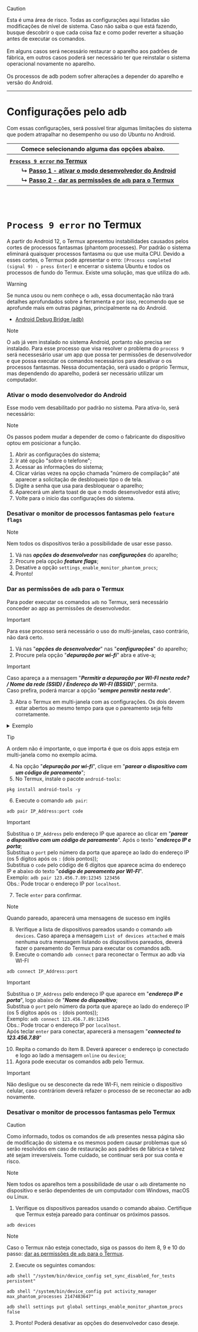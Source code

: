 <!--
⚠️ Configurações adb
-->


> [!CAUTION]
> Esta é uma área de risco. Todas as configurações aqui listadas são modificações de nível de sistema. Caso não saiba o que está fazendo, busque descobrir o que cada coisa faz e como poder reverter a situação antes de executar os comandos. <br><br>
> Em alguns casos será necessário restaurar o aparelho aos padrões de fábrica, em outros casos poderá ser necessário ter que reinstalar o sistema operacional novamente no aparelho. <br><br>
> Os processos de adb podem sofrer alterações a depender do aparelho e versão do Android.
---

# Configurações pelo adb
Com essas configurações, será possível tirar algumas limitações do sistema que podem atrapalhar no desempenho ou uso do Ubuntu no Android.

| **Comece selecionando alguma das opções abaixo.** |
|--------------------|
||
|[**`Process 9 error` no Termux**](#process-9-error-no-termux)|
|  **↳** [**Passo 1 - ativar o modo desenvolvedor do Android**](#passo-1---ativar-o-modo-desenvolvedor-do-android)|
|  **↳** [**Passo 2 - dar as permissões de `adb` para o Termux**](#passo-2---dar-as-permissões-de-adb--para-o-termux)|
<!--
h1
|[** **]()|
h2
|  **↳** [** **]()|
h3
|    **↳** [** **]()|
-->
<br>
<br>

# `Process 9 error` no Termux
A partir do Android 12, o Termux apresentou instabilidades causados pelos cortes de processos fantasmas (phantom processes). Por padrão o sistema eliminará quaisquer processos fantasma ou que use muita CPU. Devido a esses cortes, o Termux pode apresentar o erro: `[Process completed (signal 9) - press Enter]` e encerrar o sistema Ubuntu e todos os processos de fundo do Termux. Existe uma solução, mas que utiliza do `adb`.

> [!WARNING]
> Se nunca usou ou nem conheçe o `adb`, essa documentação não trará detalhes aprofundados sobre a ferramenta e por isso, recomendo que se aprofunde mais em outras páginas, principalmente na do Android.
> - [Android Debug Bridge (adb)](https://developer.android.com/tools/adb)

> [!NOTE]
> O `adb` já vem instalado no sistema Android, portanto não precisa ser instalado. Para esse processo que visa resolver o problema do `process 9` será necessesário usar um app que possa ter permissões de desenvolvedor e que possa executar os comandos necessários para desativar o os processos fantasmas. Nessa documentação, será usado o próprio Termux, mas dependendo do aparelho, poderá ser necessário utilizar um computador.

### Ativar o modo desenvolvedor do Android
Esse modo vem desabilitado por padrão no sistema. Para ativa-lo, será necessário:
> [!NOTE]
> Os passos podem mudar a depender de como o fabricante do dispositivo optou em posicionar a função.

1. Abrir as configurações do sistema;
2. Ir até opção "sobre o telefone";
3. Acessar as informações do sistema;
4. Clicar várias vezes na opção chamada "número de compilação" até aparecer a solicitação de desbloqueio tipo o de tela.
5. Digite a senha que usa para desbloquear o aparelho;
6. Aparecerá um alerta toast de que o modo desenvolvedor está ativo;
7. Volte para o inicio das configurações do sistema.

### Desativar o monitor de processos fantasmas pelo `feature flags`
> [!NOTE]
> Nem todos os dispositivos terão a possibilidade de usar esse passo.

1. Vá nas _**opções do desenvolvedor**_ nas _**configurações**_ do aparelho;
2. Procure pela opção _**feature flags**_;
3. Desative a opção `settings_enable_monitor_phantom_procs`;
4. Pronto!

### Dar as permissões de `adb` para o Termux
Para poder executar os comandos `adb` no Termux, será necessário conceder ao app as permissões de desenvolvedor.
> [!IMPORTANT]
> Para esse processo será necessário o uso do multi-janelas, caso contrário, não dará certo.
1. Vá nas "_**opções do desenvolvedor**_" nas "_**configurações**_" do aparelho;
2. Procure pela opção "_**depuração por wi-fi**_" abra e ative-a;
> [!IMPORTANT]
> Caso apareça a a mensagem "_**Permitir a depuração por WI-FI nesta rede? / Nome da rede (SSID) / Endereço do WI-FI (BSSID)**_", permita. <br>
> Caso prefira, poderá marcar a opção "_**sempre permitir nesta rede**_".

3. Abra o Termux em multi-janela com as configurações. Os dois devem estar abertos ao mesmo tempo para que o pareamento seja feito corretamente.
<details>
  <summary>Exemplo</summary>
  <img height="500px" src="https://github.com/allytiago/Ubuntu-no-Android/assets/47113005/96ab7b0b-f787-4e9a-9a54-d40ddca40a21">
</details>

> [!TIP]
> A ordem não é importante, o que importa é que os dois apps esteja em multi-janela como no exemplo acima.

4. Na opção "_**depuração por wi-fi**_", clique em "_**parear o dispositivo com um código de pareamento**_";
5. No Termux, instale o pacote `android-tools`:
```shell
pkg install android-tools -y
```
6. Execute o comando `adb pair`:
```shell
adb pair IP_Address:port code
```
> [!IMPORTANT]
> Substitua o `IP_Address` pelo endereço IP que aparece ao clicar em "_**parear o dispositivo com um código de pareamento**_". Após o texto "_**endereço IP e porta**_;<br>
> Substitua o `port` pelo número da porta que apareçe ao lado do endereço IP (os 5 dígitos após os `:` (dois pontos));<br>
> Substitua o `code` pelo código de 6 dígitos que aparece acima do endereço IP e abaixo do texto "_**código de pareamento por WI-FI**_".<br>
> Exemplo: `adb pair 123.456.7.89:12345 123456`<br>
> Obs.: Pode trocar o endereço IP por `localhost`.

7. Tecle `enter` para confirmar.
> [!NOTE]
> Quando pareado, aparecerá uma mensagens de sucesso em inglês
8. Verifique a lista de dispositivos pareados usando o comando `adb devices`. Caso apareça a mensagem `List of devices attached` e mais nenhuma outra mensagem listando os dispositivos pareados, deverá fazer o pareamento do Termux para executar os comandos adb.
9. Execute o comando `adb connect` para reconectar o Termux ao adb via WI-FI
```shell
adb connect IP_Address:port
```
> [!IMPORTANT]
> Substitua o `IP_Address` pelo endereço IP que aparece em "_**endereço IP e porta**_", logo abaixo de "_**Nome do dispositivo**_;<br>
> Substitua o `port` pelo número da porta que apareçe ao lado do endereço IP (os 5 dígitos após os `:` (dois pontos));<br>
> Exemplo: `adb connect 123.456.7.89:12345`<br>
> Obs.: Pode trocar o endereço IP por `localhost`.<br>
> Após teclar `enter` para conectar, aparecerá a mensagem "_**connected to 123.456.7.89**_"

10. Repita o comando do ítem 8. Deverá aparecer o endereço ip conectado e logo ao lado a mensagem `online` ou `device`;
11. Agora pode executar os comandos adb pelo Termux.
> [!IMPORTANT]
> Não desligue ou se desconecte da rede WI-Fi, nem reinicie o dispositivo celular, caso contráriom deverá refazer o processo de se reconectar ao adb novamente.

### Desativar o monitor de processos fantasmas pelo Termux
> [!CAUTION]
> Como informado, todos os comandos de `adb` presentes nessa página são de modificação do sistema e os mesmos podem causar problemas que só serão resolvidos em caso de restauração aos padrões de fábrica e talvez até sejam irreversíveis. Tome cuidado, se continuar será por sua conta e risco.

> [!NOTE]
> Nem todos os aparelhos tem a possibilidade de usar o `adb` diretamente no dispositivo e serão dependentes de um computador com Windows, macOS ou Linux.

1. Verifique os dispositivos pareados usando o comando abaixo. Certifique que Termux esteja pareado para continuar os próximos passos.
```shell
adb devices
```
>[!NOTE]
> Caso o Termux não esteja conectado, siga os passos do item 8, 9 e 10 do passo: [dar as permissões de `adb` para o Termux](#dar-as-permissões-de-adb-para-o-termux).

2. Execute os seguintes comandos:
```shell
adb shell "/system/bin/device_config set_sync_disabled_for_tests persistent"
```
```shell
adb shell "/system/bin/device_config put activity_manager max_phantom_processes 2147483647"
```
```shell
adb shell settings put global settings_enable_monitor_phantom_procs false
```
3. Pronto! Poderá desativar as opções do desenvolvedor caso deseje.
